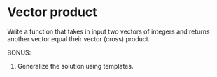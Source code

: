# Vector product
Write a function that takes in input two vectors of integers and returns another vector equal their vector (cross) product.

BONUS:
1. Generalize the solution using templates.
